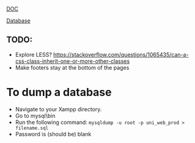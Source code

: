 [DOC](https://docs.google.com/document/d/1yc5-OVwv479ZF38MzWlKc9_w-5nIRfYCWxpPrJ_8tp4/edit)

[Database](https://www.draw.io/#G19gvFu-5DhesNLPpEbtIoWQu4_ogbwmRx)


## TODO:
* Explore LESS? https://stackoverflow.com/questions/1065435/can-a-css-class-inherit-one-or-more-other-classes
* Make footers stay at the bottom of the pages

# To dump a database
* Navigate to your Xampp directory.
* Go to mysql\bin
* Run the following command: `mysqldump -u root -p uni_web_prod > filename.sql`
* Password is (should be) blank